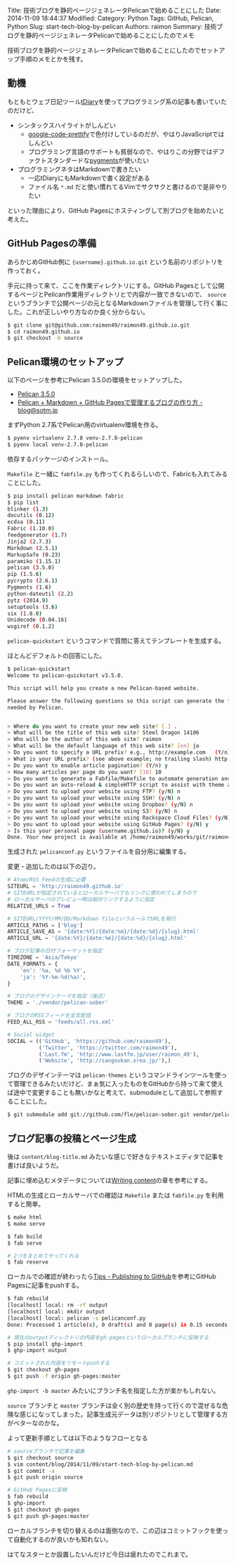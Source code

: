 Title: 技術ブログを静的ページジェネレータPelicanで始めることにした
Date: 2014-11-09 18:44:37
Modified:
Category: Python
Tags: GitHub, Pelican, Python
Slug: start-tech-blog-by-pelican
Authors: raimon
Summary: 技術ブログを静的ページジェネレータPelicanで始めることにしたのでメモ

技術ブログを静的ページジェネレータPelicanで始めることにしたのでセットアップ手順のメモとかを残す。

## 動機

もともとウェブ日記ツール[tDiary](http://www.tdiary.org/)を使ってプログラミング系の記事も書いていたのだけど、

* シンタックスハイライトがしんどい
    * [google-code-prettify](https://code.google.com/p/google-code-prettify/)で色付けしているのだが、やはりJavaScriptではしんどい
    * プログラミング言語のサポートも貧弱なので、やはりこの分野ではデファクトスタンダードな[pygments](http://pygments.org/)が使いたい
* プログラミングネタはMarkdownで書きたい
    * 一応tDiaryにもMarkdownで書く設定がある
    * ファイル名 `*.md` だと使い慣れてるVimでサクサクと書けるので是非やりたい

といった理由により、GitHub Pagesにホスティングして別ブログを始めたいと考えた。

## GitHub Pagesの準備

あらかじめGitHub側に `{username}.github.io.git` という名前のリポジトリを作っておく。

手元に持って来て、ここを作業ディレクトリにする。GitHub Pagesとして公開するページとPelican作業用ディレクトリとで内容が一致できないので、 `source` というブランチで公開ページの元となるMarkdownファイルを管理して行く事にした。これが正しいやり方なのか良く分からない。

```bash
$ git clone git@github.com:raimon49/raimon49.github.io.git
$ cd raimon49.github.io
$ git checkout -b source
```

## Pelican環境のセットアップ

以下のページを参考にPelican 3.5.0の環境をセットアップした。

* [Pelican 3.5.0](http://docs.getpelican.com/en/3.5.0/)
* [Pelican + Markdown + GitHub Pagesで管理するブログの作り方 - blog@sotm.jp](http://blog.sotm.jp/2014/01/04/Pelican-Markdown-GithubPages-install-guide/ "Pelican + Markdown + GitHub Pagesで管理するブログの作り方 - blog@sotm.jp")

まずPython 2.7系でPelican用のvirtualenv環境を作る。

```bash
$ pyenv virtualenv 2.7.8 venv-2.7.8-pelican
$ pyenv local venv-2.7.8-pelican
```

依存するパッケージのインストール。

`Makefile` と一緒に `fabfile.py` も作ってくれるらしいので、Fabricも入れてみることにした。

```bash
$ pip install pelican markdown fabric
$ pip list
blinker (1.3)
docutils (0.12)
ecdsa (0.11)
Fabric (1.10.0)
feedgenerator (1.7)
Jinja2 (2.7.3)
Markdown (2.5.1)
MarkupSafe (0.23)
paramiko (1.15.1)
pelican (3.5.0)
pip (1.5.6)
pycrypto (2.6.1)
Pygments (1.6)
python-dateutil (2.2)
pytz (2014.9)
setuptools (3.6)
six (1.8.0)
Unidecode (0.04.16)
wsgiref (0.1.2)
```

`pelican-quickstart` というコマンドで質問に答えてテンプレートを生成する。

ほとんどデフォルトの回答にした。

```bash
$ pelican-quickstart
Welcome to pelican-quickstart v3.5.0.

This script will help you create a new Pelican-based website.

Please answer the following questions so this script can generate the files
needed by Pelican.


> Where do you want to create your new web site? [.] .
> What will be the title of this web site? Steel Dragon 14106
> Who will be the author of this web site? raimon
> What will be the default language of this web site? [en] ja
> Do you want to specify a URL prefix? e.g., http://example.com   (Y/n) y
> What is your URL prefix? (see above example; no trailing slash) http://raimon49.github.io
> Do you want to enable article pagination? (Y/n) y
> How many articles per page do you want? [10] 10
> Do you want to generate a Fabfile/Makefile to automate generation and publishing? (Y/n) y
> Do you want an auto-reload & simpleHTTP script to assist with theme and site development? (Y/n) y
> Do you want to upload your website using FTP? (y/N) n
> Do you want to upload your website using SSH? (y/N) n
> Do you want to upload your website using Dropbox? (y/N) n
> Do you want to upload your website using S3? (y/N) n
> Do you want to upload your website using Rackspace Cloud Files? (y/N) n
> Do you want to upload your website using GitHub Pages? (y/N) y
> Is this your personal page (username.github.io)? (y/N) y
Done. Your new project is available at /home/raimon49/works/git/raimon49.github.io
```

生成された `pelicanconf.py` というファイルを自分用に編集する。

変更・追加したのは以下の辺り。

```python
# Atom/RSS Feedの生成に必要
SITEURL = 'http://raimon49.github.io'
# SITEURLが指定されているとローカルサーバでもリンクに使われてしまうので
# ローカルサーバのプレビュー時は相対リンクするように指定
RELATIVE_URLS = True

# SITEURL/YYYY/MM/DD/Markdown fileというルールでURLを発行
ARTICLE_PATHS = ['blog']
ARTICLE_SAVE_AS = '{date:%Y}/{date:%m}/{date:%d}/{slug}.html'
ARTICLE_URL = '{date:%Y}/{date:%m}/{date:%d}/{slug}.html'

# ブログ記事の日付フォーマットを指定
TIMEZONE = 'Asia/Tokyo'
DATE_FORMATS = {
    'en': '%a, %d %b %Y',
    'ja': '%Y-%m-%d(%a)',
}

# ブログのデザインテーマを指定（後述）
THEME = './vendor/pelican-sober'

# ブログのRSSフィードを全文配信
FEED_ALL_RSS = 'feeds/all.rss.xml'

# Social widget
SOCIAL = (('GitHub', 'https://github.com/raimon49'),
          ('Twitter', 'https://twitter.com/raimon49'),
          ('Last.fm', 'http://www.lastfm.jp/user/raimon_49'),
          ('Website', 'http://sangoukan.xrea.jp/'),)

```

ブログのデザインテーマは `pelican-themes` というコマンドラインツールを使って管理できるみたいだけど、まぁ気に入ったものをGitHubから持って来て使えば途中で変更することも無いかなと考えて、submoduleとして追加して参照することにした。

```bash
$ git submodule add git://github.com/fle/pelican-sober.git vendor/pelican-sober
```

## ブログ記事の投稿とページ生成

後は `content/blog-title.md` みたいな感じで好きなテキストエディタで記事を書けば良いようだ。

記事に埋め込むメタデータについては[Writing content](http://docs.getpelican.com/en/3.5.0/content.html)の章を参考にする。

HTMLの生成とローカルサーバでの確認は `Makefile` または `fabfile.py` を利用すると簡単。

```bash
$ make html
$ make serve

$ fab build
$ fab serve

# 2つをまとめてやってくれる
$ fab reserve
```

ローカルでの確認が終わったら[Tips - Publishing to GitHub](http://docs.getpelican.com/en/3.5.0/tips.html)を参考にGitHub Pagesに記事をpushする。

```bash
$ fab rebuild
[localhost] local: rm -rf output
[localhost] local: mkdir output
[localhost] local: pelican -s pelicanconf.py
Done: Processed 1 article(s), 0 draft(s) and 0 page(s) in 0.15 seconds.

# 現在のoutputディレクトリの内容をgh-pagesというローカルブランチに反映する
$ pip install ghp-import
$ ghp-import output

# コミットされた内容をリモートpushする
$ git checkout gh-pages
$ git push -f origin gh-pages:master
```

`ghp-import -b master` みたいにブランチ名を指定した方が楽かもしれない。

`source` ブランチと `master` ブランチは全く別の歴史を持って行くので混ぜるな危険な感じになってしまった。記事生成元データは別リポジトリとして管理する方がベターなのかな。

よって更新手順としては以下のようなフローとなる

```bash
# sourceブランチで記事を編集
$ git checkout source
$ vim content/blog/2014/11/09/start-tech-blog-by-pelican.md
$ git commit -a
$ git push origin source

# GitHub Pagesに反映
$ fab rebuild
$ ghp-import
$ git checkout gh-pages
$ git push gh-pages:master
```

ローカルブランチを切り替えるのは面倒なので、この辺はコミットフックを使って自動化するのが良いかも知れない。

はてなスターとか設置したいんだけど今日は疲れたのでこれまで。
